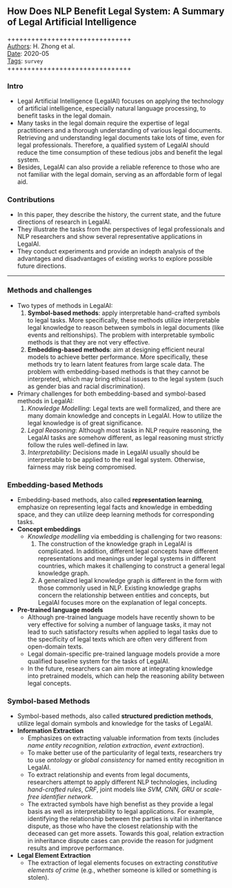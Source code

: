 ## How Does NLP Benefit Legal System: A Summary of Legal Artificial Intelligence

+++++++++++++++++++++++++++++++  
<ins>Authors</ins>: H. Zhong et al.  
<ins>Date</ins>: 2020-05  
<ins>Tags</ins>: `survey`  
+++++++++++++++++++++++++++++++  


### Intro

- Legal Artificial Intelligence (LegalAI) focuses on applying the technology of artificial intelligence, especially natural language processing, to benefit tasks in the legal domain. 
- Many tasks in the legal domain require the expertise of legal practitioners and a thorough understanding of various legal documents. Retrieving and understanding legal documents take lots of time, even for legal professionals. Therefore, a qualified system of LegalAI should reduce the time consumption of these tedious jobs and benefit the legal system. 
- Besides, LegalAI can also provide a reliable reference to those who are not familiar with the legal domain, serving as an affordable form of legal aid.


### Contributions

- In this paper, they describe the history, the current state, and the future directions of research in LegalAI.
- They illustrate the tasks from the perspectives of legal professionals and NLP researchers and show several representative applications in LegalAI.
- They conduct experiments and provide an indepth analysis of the advantages and disadvantages of existing works to explore possible future directions.

***

### Methods and challenges

- Two types of methods in LegalAI:
  1. **Symbol-based methods**: apply interpretable hand-crafted symbols to legal tasks. More specifically, these methods utilize interpretable legal knowledge to reason between symbols in legal documents (like events and reltionships). The problem with interpretable symbolic methods is that they are not very effective.
  2. **Embedding-based methods**: aim at designing efficient neural models to achieve better performance. More specifically, these methods try to learn latent features from large scale data. The problem with embedding-based methods is that they cannot be interpreted, which may bring ethical issues to the legal system (such as gender bias and racial discrimination).
- Primary challenges for both embedding-based and symbol-based methods in LegalAI:
  1. *Knowledge Modelling*: Legal texts are well formalized, and there are many domain knowledge and concepts in LegalAI. How to utilize the legal knowledge is of great significance.
  2. *Legal Reasoning*: Although most tasks in NLP require reasoning, the LegalAI tasks are somehow different, as legal reasoning must strictly follow the rules well-defined in law.
  3. *Interpretability*: Decisions made in LegalAI usually should be interpretable to be applied to the real legal system. Otherwise, fairness may risk being compromised.


### Embedding-based Methods

- Embedding-based methods, also called **representation learning**, emphasize on representing legal facts and knowledge in embedding space, and they can utilize deep learning methods for corresponding tasks.
- **Concept embeddings**
  - *Knowledge modelling* via embedding is challenging for two reasons:
    1. The construction of the knowledge graph in LegalAI is complicated. In addition, different legal concepts have different representations and meanings under legal systems in different countries, which makes it challenging to construct a general legal knowledge graph.
    2. A generalized legal knowledge graph is different in the form with those commonly used in NLP. Existing knowledge graphs concern the relationship between entities and concepts, but LegalAI focuses more on the explanation of legal concepts.
- **Pre-trained language models**
  - Although pre-trained language models have recently shown to be very effective for solving a number of language tasks, it may not lead to such satisfactory results when applied to legal tasks due to the specificity of legal texts which are often very different from open-domain texts.
  - Legal domain-specific pre-trained language models provide a more qualified baseline system for the tasks of LegalAI.
  - In the future, researchers can aim more at integrating knowledge into pretrained models, which can help the reasoning ability between legal concepts.


### Symbol-based Methods

- Symbol-based methods, also called **structured prediction methods**, utilize legal domain symbols and knowledge for the tasks of LegalAI.
- **Information Extraction**
  - Emphasizes on extracting valuable information from texts (includes *name entity recognition*, *relation extraction*, *event extraction*).
  - To make better use of the particularity of legal texts, researchers try to use *ontology* or *global consistency* for named entity recognition in LegalAI.
  - To extract relationship and events from legal documents, researchers attempt to apply different NLP technologies, including *hand-crafted rules*, *CRF*, joint models like *SVM, CNN, GRU* or *scale-free identifier network*.
  - The extracted symbols have high benefist as they provide a legal basis as well as interpretability to legal applications. For example, identifying the relationship between the parties is vital in inheritance dispute, as those who have the closest relationship with the deceased can get more assets. Towards this goal, relation extraction in inheritance dispute cases can provide the reason for judgment results and improve performance.
- **Legal Element Extraction**
  - The extraction of legal elements focuses on extracting *constitutive elements of crime* (e.g., whether someone is killed or something is stolen).



